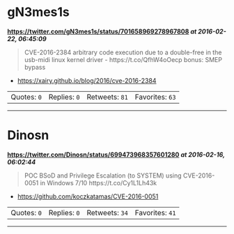 # gN3mes1s
**https://twitter.com/gN3mes1s/status/701658969278967808 _at 2016-02-22, 06:45:09_**
<blockquote>
CVE-2016-2384 arbitrary code execution due to a double-free in the usb-midi linux kernel driver - https://t.co/QfhW4oOecp bonus: SMEP bypass
</blockquote>

* https://xairy.github.io/blog/2016/cve-2016-2384

<table><tr>
<td>Quotes: <code>0</code></td>
<td>Replies: <code>0</code></td>
<td>Retweets: <code>81</code></td>
<td>Favorites: <code>63</code></td>
</tr></table>

---

# Dinosn
**https://twitter.com/Dinosn/status/699473968357601280 _at 2016-02-16, 06:02:44_**
<blockquote>
POC BSoD and Privilege Escalation (to SYSTEM) using CVE-2016-0051 in Windows 7/10 https://t.co/Cy1L1Lh43k
</blockquote>

* https://github.com/koczkatamas/CVE-2016-0051

<table><tr>
<td>Quotes: <code>0</code></td>
<td>Replies: <code>0</code></td>
<td>Retweets: <code>34</code></td>
<td>Favorites: <code>41</code></td>
</tr></table>

---

